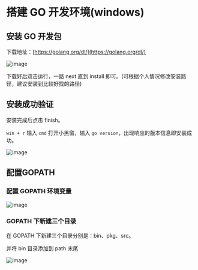 # 搭建 GO 开发环境(windows)

## 安装 GO 开发包

下载地址：[https://golang.org/dl/](https://golang.org/dl/)

![image](https://github.com/TomatoZ7/notes-of-tz/blob/master/images/go_install1.jpg)

下载好后双击运行，一路 next 直到 install 即可。(可根据个人情况修改安装路径，建议安装到比较好找的路径)

## 安装成功验证

安装完成后点击 finish。

`win + r` 输入 `cmd` 打开小黑窗，输入 `go version`，出现响应的版本信息即安装成功。

![image](https://github.com/TomatoZ7/notes-of-tz/blob/master/images/go_install2.png)

## 配置GOPATH

### 配置 GOPATH 环境变量

![image](https://github.com/TomatoZ7/notes-of-tz/blob/master/images/go_install1.png)

### GOPATH 下新建三个目录

在 GOPATH 下新建三个目录分别是：bin、pkg、src。

并将 bin 目录添加到 path 末尾

![image](https://github.com/TomatoZ7/notes-of-tz/blob/master/images/go_install3.png)

